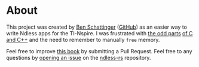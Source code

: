 # About
This project was created by [Ben Schattinger] ([GitHub][lights0123]) as an easier way to write Ndless apps for the TI-Nspire. I was frustrated with [the odd parts][rule-of-three] [of C and C++][freetype/Makefile] and the need to remember to manually `free` memory.

Feel free to improve [this book][ndless-rust] by submitting a Pull Request. Feel free to any questions by [opening an issue][ndless-rs-issues] on the [ndless-rs] repository.

[rule-of-three]: https://en.cppreference.com/w/cpp/language/rule_of_three
[freetype/Makefile]: https://github.com/ndless-nspire/Ndless/blob/9ad392aca8874412f69492cf67d216efc3f62415/ndless-sdk/samples/freetype/Makefile#L38

[Ben Schattinger]: https://lights0123.com
[lights0123]: https://github.com/lights0123
[ndless-rust]: https://github.com/lights0123/ndless-rust
[ndless-rs-issues]: https://github.com/lights0123/ndless-rs/issues/new
[ndless-rs]: https://github.com/lights0123/ndless-rs
